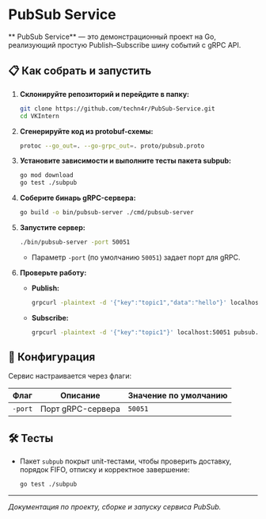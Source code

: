 # PubSub Service

** PubSub Service** — это демонстрационный проект на Go, реализующий простую Publish–Subscribe шину событий с gRPC API.

## 📋 Как собрать и запустить

1. **Склонируйте репозиторий и перейдите в папку:**

   ```bash
   git clone https://github.com/techn4r/PubSub-Service.git
   cd VKIntern
   ```

2. **Сгенерируйте код из protobuf-схемы:**

   ```bash
   protoc --go_out=. --go-grpc_out=. proto/pubsub.proto
   ```

3. **Установите зависимости и выполните тесты пакета subpub:**

   ```bash
   go mod download
   go test ./subpub
   ```

4. **Соберите бинарь gRPC-сервера:**

   ```bash
   go build -o bin/pubsub-server ./cmd/pubsub-server
   ```

5. **Запустите сервер:**

   ```bash
   ./bin/pubsub-server -port 50051
   ```

   * Параметр `-port` (по умолчанию `50051`) задает порт для gRPC.

6. **Проверьте работу:**

   * **Publish:**

     ```bash
     grpcurl -plaintext -d '{"key":"topic1","data":"hello"}' localhost:50051 pubsub.PubSub/Publish
     ```

   * **Subscribe:**

     ```bash
     grpcurl -plaintext -d '{"key":"topic1"}' localhost:50051 pubsub.PubSub/Subscribe
     ```

## 🔧 Конфигурация

Сервис настраивается через флаги:

| Флаг    | Описание          | Значение по умолчанию |
| ------- | ----------------- | --------------------- |
| `-port` | Порт gRPC-сервера | `50051`               |

## 🛠 Тесты

* Пакет `subpub` покрыт unit-тестами, чтобы проверить доставку, порядок FIFO, отписку и корректное завершение:

  ```bash
  go test ./subpub
  ```

---

*Документация по проекту, сборке и запуску сервиса PubSub.*
